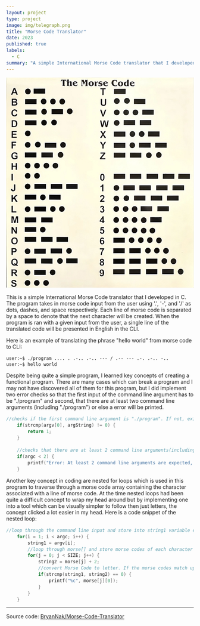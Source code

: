 ```yaml
---
layout: project
type: project
image: img/telegraph.png
title: "Morse Code Translator"
date: 2023
published: true
labels:
  - C
summary: "A simple International Morse Code translator that I developed for ICS 212."
---
```


<img class="img-fluid" src="../img/morse-code-transformed.png">

This is a simple International Morse Code translator that I developed in C. The program takes in morse code input from the user using '.', '-', and '/' as dots, dashes, and space respectively. Each line of morse code is separated by a space to denote that the next character will be created. When the program is ran with a given input from the user, a single line of the translated code will be presented in English in the CLI.

Here is an example of translating the phrase "hello world" from morse code to CLI:

```
user:~$ ./program .... . .-.. .-.. --- / .-- --- .-. .-.. -..
user:~$ hello world
```

Despite being quite a simple program, I learned key concepts of creating a functional program. There are many cases which can break a program and I may not have discovered all of them for this program, but I did implement two error checks so that the first input of the command line argument has to be "./program" and second, that there are at least two command line arguments (including "./program") or else a error will be printed.

```c
//checks if the first command line argument is "./program". If not, exit program
	if(strcmp(argv[0], argString) != 0) {
		return 1;
	}

	//checks that there are at least 2 command line arguments(including "./program") or else throw error
	if(argc < 2) {
		printf("Error: At least 2 command line arguments are expected, only 1 present. Enter Morse Code on the command line.\n");
	}
```
Another key concept in coding are nested for loops which is used in this program to traverse through a morse code array containing the character associated with a line of morse code. At the time nested loops had been quite a difficult concept to wrap my head around but by implementing one into a tool which can be visually simpler to follow then just letters, the concept clicked a lot easier in my head. Here is a code snippet of the nested loop:
```c
//loop through the command line input and store into string1 variable every loop
	for(i = 1; i < argc; i++) {
		string1 = argv[i];
		//loop through morse[] and store morse codes of each character in string 2 every loop to compare with command line arguments
		for(j = 0; j < SIZE; j++) {
			string2 = morse[j] + 2;
			//convert Morse Code to letter. If the morse codes match up then print out the character for that morse code
			if(strcmp(string1, string2) == 0) {
				printf("%c", morse[j][0]);
			}
		}
	} 
```
<hr>

Source code: <a href="https://github.com/BryanNak/Morse-Code-Translator"><i class="large github icon "></i>BryanNak/Morse-Code-Translator</a>
